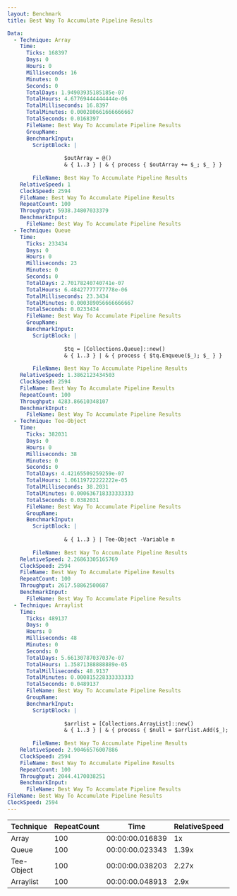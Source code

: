 ```yaml
---
layout: Benchmark
title: Best Way To Accumulate Pipeline Results

Data: 
  - Technique: Array
    Time: 
      Ticks: 168397
      Days: 0
      Hours: 0
      Milliseconds: 16
      Minutes: 0
      Seconds: 0
      TotalDays: 1.94903935185185e-07
      TotalHours: 4.67769444444444e-06
      TotalMilliseconds: 16.8397
      TotalMinutes: 0.000280661666666667
      TotalSeconds: 0.0168397
      FileName: Best Way To Accumulate Pipeline Results
      GroupName: 
      BenchmarkInput: 
        ScriptBlock: |
          
                  $outArray = @()
                  & { 1..3 } | & { process { $outArray += $_; $_ } }
              
        FileName: Best Way To Accumulate Pipeline Results
    RelativeSpeed: 1
    ClockSpeed: 2594
    FileName: Best Way To Accumulate Pipeline Results
    RepeatCount: 100
    Throughput: 5938.34807033379
    BenchmarkInput: 
      FileName: Best Way To Accumulate Pipeline Results
  - Technique: Queue
    Time: 
      Ticks: 233434
      Days: 0
      Hours: 0
      Milliseconds: 23
      Minutes: 0
      Seconds: 0
      TotalDays: 2.70178240740741e-07
      TotalHours: 6.48427777777778e-06
      TotalMilliseconds: 23.3434
      TotalMinutes: 0.000389056666666667
      TotalSeconds: 0.0233434
      FileName: Best Way To Accumulate Pipeline Results
      GroupName: 
      BenchmarkInput: 
        ScriptBlock: |
          
                  $tq = [Collections.Queue]::new()
                  & { 1..3 } | & { process { $tq.Enqueue($_); $_ } }
              
        FileName: Best Way To Accumulate Pipeline Results
    RelativeSpeed: 1.3862123434503
    ClockSpeed: 2594
    FileName: Best Way To Accumulate Pipeline Results
    RepeatCount: 100
    Throughput: 4283.86610348107
    BenchmarkInput: 
      FileName: Best Way To Accumulate Pipeline Results
  - Technique: Tee-Object
    Time: 
      Ticks: 382031
      Days: 0
      Hours: 0
      Milliseconds: 38
      Minutes: 0
      Seconds: 0
      TotalDays: 4.42165509259259e-07
      TotalHours: 1.06119722222222e-05
      TotalMilliseconds: 38.2031
      TotalMinutes: 0.000636718333333333
      TotalSeconds: 0.0382031
      FileName: Best Way To Accumulate Pipeline Results
      GroupName: 
      BenchmarkInput: 
        ScriptBlock: |
           
                  & { 1..3 } | Tee-Object -Variable n 
              
        FileName: Best Way To Accumulate Pipeline Results
    RelativeSpeed: 2.26863305165769
    ClockSpeed: 2594
    FileName: Best Way To Accumulate Pipeline Results
    RepeatCount: 100
    Throughput: 2617.58862500687
    BenchmarkInput: 
      FileName: Best Way To Accumulate Pipeline Results
  - Technique: Arraylist
    Time: 
      Ticks: 489137
      Days: 0
      Hours: 0
      Milliseconds: 48
      Minutes: 0
      Seconds: 0
      TotalDays: 5.66130787037037e-07
      TotalHours: 1.35871388888889e-05
      TotalMilliseconds: 48.9137
      TotalMinutes: 0.000815228333333333
      TotalSeconds: 0.0489137
      FileName: Best Way To Accumulate Pipeline Results
      GroupName: 
      BenchmarkInput: 
        ScriptBlock: |
          
                  $arrlist = [Collections.ArrayList]::new()
                  & { 1..3 } | & { process { $null = $arrlist.Add($_); $_ } }
              
        FileName: Best Way To Accumulate Pipeline Results
    RelativeSpeed: 2.90466576007886
    ClockSpeed: 2594
    FileName: Best Way To Accumulate Pipeline Results
    RepeatCount: 100
    Throughput: 2044.4170038251
    BenchmarkInput: 
      FileName: Best Way To Accumulate Pipeline Results
FileName: Best Way To Accumulate Pipeline Results
ClockSpeed: 2594
---
```





|Technique |RepeatCount|Time           |RelativeSpeed|Throughput|
|----------|-----------|---------------|-------------|----------|
|Array     |100        |00:00:00.016839|1x           |5938.35/s |
|Queue     |100        |00:00:00.023343|1.39x        |4283.87/s |
|Tee-Object|100        |00:00:00.038203|2.27x        |2617.59/s |
|Arraylist |100        |00:00:00.048913|2.9x         |2044.42/s |
